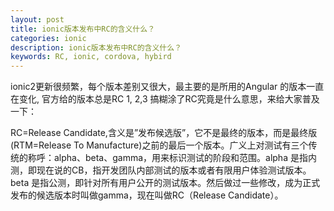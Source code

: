 ```yaml
---
layout: post
title: ionic版本发布中RC的含义什么？
categories: ionic
description: ionic版本发布中RC的含义什么？
keywords: RC, ionic, cordova, hybird
---
```


ionic2更新很频繁，每个版本差别又很大，最主要的是所用的Angular 的版本一直在变化, 官方给的版本总是RC 1, 2,3 搞糊涂了RC究竟是什么意思，来给大家普及一下：

RC=Release Candidate,含义是”发布候选版”，它不是最终的版本，而是最终版(RTM=Release To Manufacture)之前的最后一个版本。广义上对测试有三个传统的称呼：alpha、beta、gamma，用来标识测试的阶段和范围。alpha 是指内测，即现在说的CB，指开发团队内部测试的版本或者有限用户体验测试版本。beta 是指公测，即针对所有用户公开的测试版本。然后做过一些修改，成为正式发布的候选版本时叫做gamma，现在叫做RC（Release Candidate）。